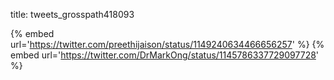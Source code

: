 title: tweets_grosspath418093

{% embed url='https://twitter.com/preethijaison/status/1149240634466656257' %}
{% embed url='https://twitter.com/DrMarkOng/status/1145786337729097728' %}
